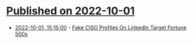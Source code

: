 # [Published on 2022-10-01](index.md)

* [2022-10-01, 15:15:00](https://tech.slashdot.org/story/22/10/01/0057237/fake-ciso-profiles-on-linkedin-target-fortune-500s?utm_source=rss1.0mainlinkanon&utm_medium=feed) - [Fake CISO Profiles On LinkedIn Target Fortune 500s](https://tech.slashdot.org/story/22/10/01/0057237/fake-ciso-profiles-on-linkedin-target-fortune-500s?utm_source=rss1.0mainlinkanon&utm_medium=feed)
